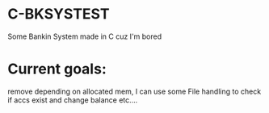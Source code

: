 # C-BKSYSTEST
Some Bankin System made in C cuz I'm bored

# Current goals:
remove depending on allocated mem, I can use some File handling to check if accs exist and change balance etc....
